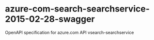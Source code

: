 # azure-com-search-searchservice-2015-02-28-swagger
OpenAPI specification for azure.com API vsearch-searchservice
